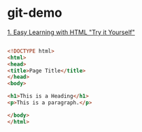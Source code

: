 # git-demo

[1. Easy Learning with HTML "Try it Yourself"](https://www.w3schools.com/html/default.asp)

```html

<!DOCTYPE html>
<html>
<head>
<title>Page Title</title>
</head>
<body>

<h1>This is a Heading</h1>
<p>This is a paragraph.</p>

</body>
</html>
```
